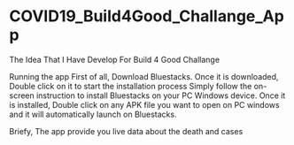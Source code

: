 # COVID19_Build4Good_Challange_App
The Idea That I Have Develop For Build 4 Good Challange 

Running the app
First of all, Download Bluestacks.
Once it is downloaded, Double click on it to start the installation process
Simply follow the on-screen instruction to install Bluestacks on your PC Windows device.
Once it is installed, Double click on any APK file you want to open on PC windows and it will automatically launch on Bluestacks.

Briefy, The app provide you live data about the death and cases 
